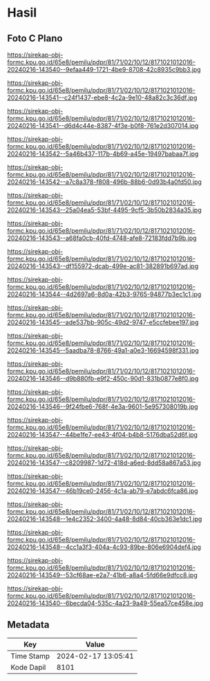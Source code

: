 # Hasil

## Foto C Plano

https://sirekap-obj-formc.kpu.go.id/65e8/pemilu/pdpr/81/71/02/10/12/8171021012016-20240216-143540--9efaa449-1721-4be9-8708-42c8935c9bb3.jpg

https://sirekap-obj-formc.kpu.go.id/65e8/pemilu/pdpr/81/71/02/10/12/8171021012016-20240216-143541--c24f1437-ebe8-4c2a-9e10-48a82c3c36df.jpg

https://sirekap-obj-formc.kpu.go.id/65e8/pemilu/pdpr/81/71/02/10/12/8171021012016-20240216-143541--d6d4c44e-8387-4f3e-b0f8-761e2d307014.jpg

https://sirekap-obj-formc.kpu.go.id/65e8/pemilu/pdpr/81/71/02/10/12/8171021012016-20240216-143542--5a46b437-117b-4b69-a45e-19497babaa7f.jpg

https://sirekap-obj-formc.kpu.go.id/65e8/pemilu/pdpr/81/71/02/10/12/8171021012016-20240216-143542--a7c8a378-f808-496b-88b6-0d93b4a0fd50.jpg

https://sirekap-obj-formc.kpu.go.id/65e8/pemilu/pdpr/81/71/02/10/12/8171021012016-20240216-143543--25a04ea5-53bf-4495-9cf5-3b50b2834a35.jpg

https://sirekap-obj-formc.kpu.go.id/65e8/pemilu/pdpr/81/71/02/10/12/8171021012016-20240216-143543--a68fa0cb-40fd-4748-afe8-72183fdd7b9b.jpg

https://sirekap-obj-formc.kpu.go.id/65e8/pemilu/pdpr/81/71/02/10/12/8171021012016-20240216-143543--df155972-dcab-499e-ac81-382891b697ad.jpg

https://sirekap-obj-formc.kpu.go.id/65e8/pemilu/pdpr/81/71/02/10/12/8171021012016-20240216-143544--4d2697a6-8d0a-42b3-9765-94877b3ec1c1.jpg

https://sirekap-obj-formc.kpu.go.id/65e8/pemilu/pdpr/81/71/02/10/12/8171021012016-20240216-143545--ade537bb-905c-49d2-9747-e5ccfebee197.jpg

https://sirekap-obj-formc.kpu.go.id/65e8/pemilu/pdpr/81/71/02/10/12/8171021012016-20240216-143545--5aadba78-8766-49a1-a0e3-16694598f331.jpg

https://sirekap-obj-formc.kpu.go.id/65e8/pemilu/pdpr/81/71/02/10/12/8171021012016-20240216-143546--d9b880fb-e9f2-450c-90d1-831b0877e8f0.jpg

https://sirekap-obj-formc.kpu.go.id/65e8/pemilu/pdpr/81/71/02/10/12/8171021012016-20240216-143546--9f24fbe6-768f-4e3a-9601-5e957308019b.jpg

https://sirekap-obj-formc.kpu.go.id/65e8/pemilu/pdpr/81/71/02/10/12/8171021012016-20240216-143547--44be1fe7-ee43-4f04-b4b8-5176dba52d6f.jpg

https://sirekap-obj-formc.kpu.go.id/65e8/pemilu/pdpr/81/71/02/10/12/8171021012016-20240216-143547--c8209987-1d72-418d-a6ed-8dd58a867a53.jpg

https://sirekap-obj-formc.kpu.go.id/65e8/pemilu/pdpr/81/71/02/10/12/8171021012016-20240216-143547--46b19ce0-2456-4c1a-ab79-e7abdc6fca86.jpg

https://sirekap-obj-formc.kpu.go.id/65e8/pemilu/pdpr/81/71/02/10/12/8171021012016-20240216-143548--1e4c2352-3400-4a48-8d84-40cb363e1dc1.jpg

https://sirekap-obj-formc.kpu.go.id/65e8/pemilu/pdpr/81/71/02/10/12/8171021012016-20240216-143548--4cc1a3f3-404a-4c93-89be-806e6904def4.jpg

https://sirekap-obj-formc.kpu.go.id/65e8/pemilu/pdpr/81/71/02/10/12/8171021012016-20240216-143549--53cf68ae-e2a7-41b6-a8a4-5fd66e9dfcc8.jpg

https://sirekap-obj-formc.kpu.go.id/65e8/pemilu/pdpr/81/71/02/10/12/8171021012016-20240216-143540--6becda04-535c-4a23-9a49-55ea57ce458e.jpg


## Metadata

| Key        | Value               |
| ---------- | ------------------- |
| Time Stamp | 2024-02-17 13:05:41 |
| Kode Dapil | 8101                |



